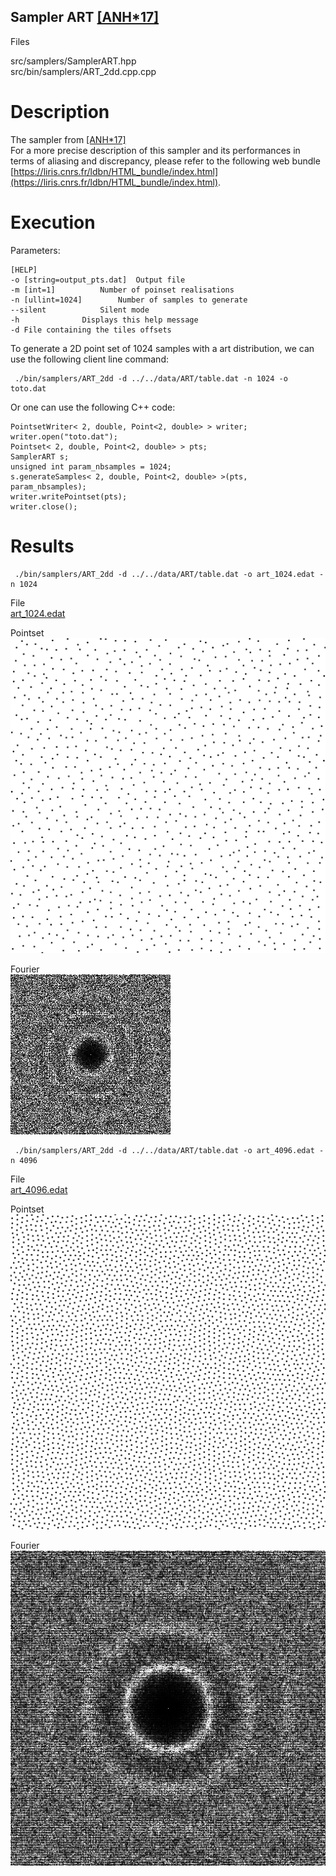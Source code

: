 Sampler ART [[ANH*17]](http://abdallagafar.com/publications/art/)
--------------------------------------------------------------------

Files

src/samplers/SamplerART.hpp  
src/bin/samplers/ART_2dd.cpp.cpp

Description
===========

The sampler from [[ANH*17]](http://abdallagafar.com/publications/art/)  
For a more precise description of this sampler and its performances in terms of aliasing and discrepancy, please refer to the following web bundle [https://liris.cnrs.fr/ldbn/HTML_bundle/index.html](https://liris.cnrs.fr/ldbn/HTML_bundle/index.html).

Execution
=========

Parameters:  

	[HELP]
	-o [string=output_pts.dat]	Output file
	-m [int=1]			Number of poinset realisations
	-n [ullint=1024]		Number of samples to generate
	--silent 			Silent mode
	-h 				Displays this help message
	-d File containing the tiles offsets 

To generate a 2D point set of 1024 samples with a art distribution, we can use the following client line command:

     ./bin/samplers/ART_2dd -d ../../data/ART/table.dat -n 1024 -o toto.dat 

Or one can use the following C++ code:

    
    PointsetWriter< 2, double, Point<2, double> > writer;
    writer.open("toto.dat");
    Pointset< 2, double, Point<2, double> > pts;
    SamplerART s;
    unsigned int param_nbsamples = 1024;
    s.generateSamples< 2, double, Point<2, double> >(pts, param_nbsamples);
    writer.writePointset(pts);
    writer.close();
    			

Results
=======

     ./bin/samplers/ART_2dd -d ../../data/ART/table.dat -o art_1024.edat -n 1024 

File  
[art_1024.edat](data/art/art_1024.edat)

Pointset  
[![](data/art/art_1024.png)](data/art/art_1024.png)

Fourier  
[![](data/art/art_1024_fourier.png)](data/art/art_1024_fourier.png)

     ./bin/samplers/ART_2dd -d ../../data/ART/table.dat -o art_4096.edat -n 4096 

File  
[art_4096.edat](data/art/art_4096.edat)

Pointset  
[![](data/art/art_4096.png)](data/art/art_4096.png)

Fourier  
[![](data/art/art_4096_fourier.png)](data/art/art_4096_fourier.png)
